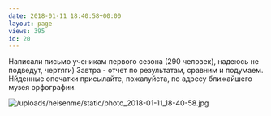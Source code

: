 ```yaml
---
date: 2018-01-11 18:40:58+00:00
layout: page
views: 395
id: 20
---
```


[​​](http://telegra.ph/file/971915b4636c359d173e3.jpg)Написали письмо ученикам первого сезона (290 человек), надеюсь не подведут, чертяги) Завтра - отчет по результатам, сравним и подумаем. Нйденные опечатки присылайте, пожалуйста, по адресу ближайшего музея орфографии.



![/uploads/heisenme/static/photo_2018-01-11_18-40-58.jpg](/uploads/heisenme/static/photo_2018-01-11_18-40-58.jpg)
